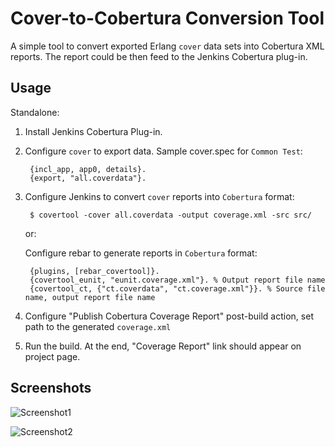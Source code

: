 Cover-to-Cobertura Conversion Tool 
==================================

A simple tool to convert exported Erlang `cover` data sets into Cobertura XML
reports. The report could be then feed to the Jenkins Cobertura plug-in.

Usage
-----

Standalone:

1. Install Jenkins Cobertura Plug-in.
2. Configure `cover` to export data. Sample cover.spec for `Common Test`:

        {incl_app, app0, details}.
        {export, "all.coverdata"}.
3. Configure Jenkins to convert `cover` reports into `Cobertura` format:
  
        $ covertool -cover all.coverdata -output coverage.xml -src src/

   or:
   
   Configure rebar to generate reports in `Cobertura` format:

        {plugins, [rebar_covertool]}.
        {covertool_eunit, "eunit.coverage.xml"}. % Output report file name
        {covertool_ct, {"ct.coverdata", "ct.coverage.xml"}}. % Source file name, output report file name

4. Configure "Publish Cobertura Coverage Report" post-build action, set path
to the generated `coverage.xml`
5. Run the build. At the end, "Coverage Report" link should appear on project page.

Screenshots
-----------

![Screenshot1](covertool/raw/master/screenshots/shot1.png)

![Screenshot2](covertool/raw/master/screenshots/shot2.png)

